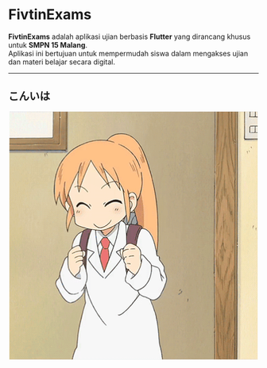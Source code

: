 # FivtinExams
**FivtinExams** adalah aplikasi ujian berbasis **Flutter** yang dirancang khusus untuk **SMPN 15 Malang**.  
Aplikasi ini bertujuan untuk mempermudah siswa dalam mengakses ujian dan materi belajar secara digital.

---

## こんいは

<div align="center">
  <img src="dump/hakase-key.gif" alt="Preview FivtinExams" width="500"/>
</div>